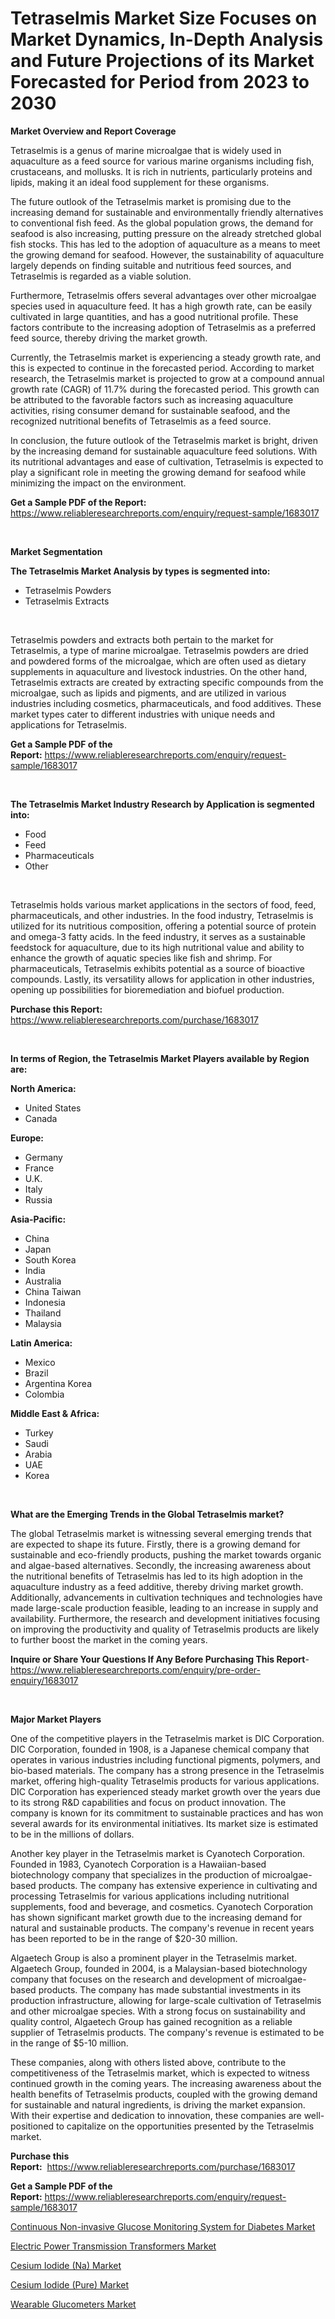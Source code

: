 <p><h1>Tetraselmis Market Size Focuses on Market Dynamics, In-Depth Analysis and Future Projections of its Market Forecasted for Period from 2023 to 2030</h1></p><p><strong>Market Overview and Report Coverage</strong></p>
<p><p>Tetraselmis is a genus of marine microalgae that is widely used in aquaculture as a feed source for various marine organisms including fish, crustaceans, and mollusks. It is rich in nutrients, particularly proteins and lipids, making it an ideal food supplement for these organisms.</p><p>The future outlook of the Tetraselmis market is promising due to the increasing demand for sustainable and environmentally friendly alternatives to conventional fish feed. As the global population grows, the demand for seafood is also increasing, putting pressure on the already stretched global fish stocks. This has led to the adoption of aquaculture as a means to meet the growing demand for seafood. However, the sustainability of aquaculture largely depends on finding suitable and nutritious feed sources, and Tetraselmis is regarded as a viable solution.</p><p>Furthermore, Tetraselmis offers several advantages over other microalgae species used in aquaculture feed. It has a high growth rate, can be easily cultivated in large quantities, and has a good nutritional profile. These factors contribute to the increasing adoption of Tetraselmis as a preferred feed source, thereby driving the market growth.</p><p>Currently, the Tetraselmis market is experiencing a steady growth rate, and this is expected to continue in the forecasted period. According to market research, the Tetraselmis market is projected to grow at a compound annual growth rate (CAGR) of 11.7% during the forecasted period. This growth can be attributed to the favorable factors such as increasing aquaculture activities, rising consumer demand for sustainable seafood, and the recognized nutritional benefits of Tetraselmis as a feed source.</p><p>In conclusion, the future outlook of the Tetraselmis market is bright, driven by the increasing demand for sustainable aquaculture feed solutions. With its nutritional advantages and ease of cultivation, Tetraselmis is expected to play a significant role in meeting the growing demand for seafood while minimizing the impact on the environment.</p></p>
<p><strong>Get a Sample PDF of the Report:</strong> <a href="https://www.reliableresearchreports.com/enquiry/request-sample/1683017">https://www.reliableresearchreports.com/enquiry/request-sample/1683017</a></p>
<p>&nbsp;</p>
<p><strong>Market Segmentation</strong></p>
<p><strong>The Tetraselmis Market Analysis by types is segmented into:</strong></p>
<p><ul><li>Tetraselmis Powders</li><li>Tetraselmis Extracts</li></ul></p>
<p>&nbsp;</p>
<p><p>Tetraselmis powders and extracts both pertain to the market for Tetraselmis, a type of marine microalgae. Tetraselmis powders are dried and powdered forms of the microalgae, which are often used as dietary supplements in aquaculture and livestock industries. On the other hand, Tetraselmis extracts are created by extracting specific compounds from the microalgae, such as lipids and pigments, and are utilized in various industries including cosmetics, pharmaceuticals, and food additives. These market types cater to different industries with unique needs and applications for Tetraselmis.</p></p>
<p><strong>Get a Sample PDF of the Report:</strong>&nbsp;<a href="https://www.reliableresearchreports.com/enquiry/request-sample/1683017">https://www.reliableresearchreports.com/enquiry/request-sample/1683017</a></p>
<p>&nbsp;</p>
<p><strong>The Tetraselmis Market Industry Research by Application is segmented into:</strong></p>
<p><ul><li>Food</li><li>Feed</li><li>Pharmaceuticals</li><li>Other</li></ul></p>
<p>&nbsp;</p>
<p><p>Tetraselmis holds various market applications in the sectors of food, feed, pharmaceuticals, and other industries. In the food industry, Tetraselmis is utilized for its nutritious composition, offering a potential source of protein and omega-3 fatty acids. In the feed industry, it serves as a sustainable feedstock for aquaculture, due to its high nutritional value and ability to enhance the growth of aquatic species like fish and shrimp. For pharmaceuticals, Tetraselmis exhibits potential as a source of bioactive compounds. Lastly, its versatility allows for application in other industries, opening up possibilities for bioremediation and biofuel production.</p></p>
<p><strong>Purchase this Report:</strong>&nbsp; <a href="https://www.reliableresearchreports.com/purchase/1683017">https://www.reliableresearchreports.com/purchase/1683017</a></p>
<p>&nbsp;</p>
<p><strong>In terms of Region, the Tetraselmis Market Players available by Region are:</strong></p>
<p>
    <p> <strong> North America: </strong>
        <ul>
            <li>United States</li>
            <li>Canada</li>
        </ul>
        </p> 
    <p> <strong> Europe: </strong>
        <ul>
            <li>Germany</li>
            <li>France</li>
            <li>U.K.</li>
            <li>Italy</li>
            <li>Russia</li>
        </ul>
        </p> 
    <p> <strong> Asia-Pacific: </strong>
        <ul>
            <li>China</li>
            <li>Japan</li>
            <li>South Korea</li>
            <li>India</li>
            <li>Australia</li>
            <li>China Taiwan</li>
            <li>Indonesia</li>
            <li>Thailand</li>
            <li>Malaysia</li>
        </ul>
        </p> 
    <p> <strong> Latin America: </strong>
        <ul>
            <li>Mexico</li>
            <li>Brazil</li>
            <li>Argentina Korea</li>
            <li>Colombia</li>
        </ul>
        </p> 
    <p> <strong> Middle East & Africa: </strong>
        <ul>
            <li>Turkey</li>
            <li>Saudi</li>
            <li>Arabia</li>
            <li>UAE</li>
            <li>Korea</li>
        </ul>
    </p>
    </p>
<p>&nbsp;</p>
<p><strong>What are the Emerging Trends in the Global Tetraselmis market?</strong></p>
<p><p>The global Tetraselmis market is witnessing several emerging trends that are expected to shape its future. Firstly, there is a growing demand for sustainable and eco-friendly products, pushing the market towards organic and algae-based alternatives. Secondly, the increasing awareness about the nutritional benefits of Tetraselmis has led to its high adoption in the aquaculture industry as a feed additive, thereby driving market growth. Additionally, advancements in cultivation techniques and technologies have made large-scale production feasible, leading to an increase in supply and availability. Furthermore, the research and development initiatives focusing on improving the productivity and quality of Tetraselmis products are likely to further boost the market in the coming years.</p></p>
<p><strong>Inquire or Share Your Questions If Any Before Purchasing This Report</strong>- <a href="https://www.reliableresearchreports.com/enquiry/pre-order-enquiry/1683017">https://www.reliableresearchreports.com/enquiry/pre-order-enquiry/1683017</a></p>
<p>&nbsp;</p>
<p><strong>Major Market Players</strong></p>
<p><p>One of the competitive players in the Tetraselmis market is DIC Corporation. DIC Corporation, founded in 1908, is a Japanese chemical company that operates in various industries including functional pigments, polymers, and bio-based materials. The company has a strong presence in the Tetraselmis market, offering high-quality Tetraselmis products for various applications. DIC Corporation has experienced steady market growth over the years due to its strong R&D capabilities and focus on product innovation. The company is known for its commitment to sustainable practices and has won several awards for its environmental initiatives. Its market size is estimated to be in the millions of dollars.</p><p>Another key player in the Tetraselmis market is Cyanotech Corporation. Founded in 1983, Cyanotech Corporation is a Hawaiian-based biotechnology company that specializes in the production of microalgae-based products. The company has extensive experience in cultivating and processing Tetraselmis for various applications including nutritional supplements, food and beverage, and cosmetics. Cyanotech Corporation has shown significant market growth due to the increasing demand for natural and sustainable products. The company's revenue in recent years has been reported to be in the range of $20-30 million.</p><p>Algaetech Group is also a prominent player in the Tetraselmis market. Algaetech Group, founded in 2004, is a Malaysian-based biotechnology company that focuses on the research and development of microalgae-based products. The company has made substantial investments in its production infrastructure, allowing for large-scale cultivation of Tetraselmis and other microalgae species. With a strong focus on sustainability and quality control, Algaetech Group has gained recognition as a reliable supplier of Tetraselmis products. The company's revenue is estimated to be in the range of $5-10 million.</p><p>These companies, along with others listed above, contribute to the competitiveness of the Tetraselmis market, which is expected to witness continued growth in the coming years. The increasing awareness about the health benefits of Tetraselmis products, coupled with the growing demand for sustainable and natural ingredients, is driving the market expansion. With their expertise and dedication to innovation, these companies are well-positioned to capitalize on the opportunities presented by the Tetraselmis market.</p></p>
<p><strong>Purchase this Report:</strong>&nbsp;&nbsp;<a href="https://www.reliableresearchreports.com/purchase/1683017">https://www.reliableresearchreports.com/purchase/1683017</a></p>
<p></p>
<p><strong>Get a Sample PDF of the Report:</strong>&nbsp;<a href="https://www.reliableresearchreports.com/enquiry/request-sample/1683017">https://www.reliableresearchreports.com/enquiry/request-sample/1683017</a></p>
<p><p><a href="https://github.com/AKSHATREPORTPRIME/Market-Research-Report-List-1/blob/main/continuous-non-invasive-glucose-monitoring-system-for-diabetes-market.md">Continuous Non-invasive Glucose Monitoring System for Diabetes Market</a></p><p><a href="https://www.linkedin.com/pulse/electric-power-transmission-transformers-market-challenges/">Electric Power Transmission Transformers Market</a></p><p><a href="https://medium.com/@deniseharvey70/cesium-iodide-na-market-size-and-market-trends-complete-industry-overview-2023-to-2030-3a8c7004908e">Cesium Iodide (Na) Market</a></p><p><a href="https://medium.com/@loririce03/cesium-iodide-pure-market-insights-into-market-cagr-market-trends-and-growth-strategies-a4ff5bc43421">Cesium Iodide (Pure) Market</a></p><p><a href="https://github.com/lilstefpacute/Market-Research-Report-List-1/blob/main/wearable-glucometers-market.md">Wearable Glucometers Market</a></p></p>